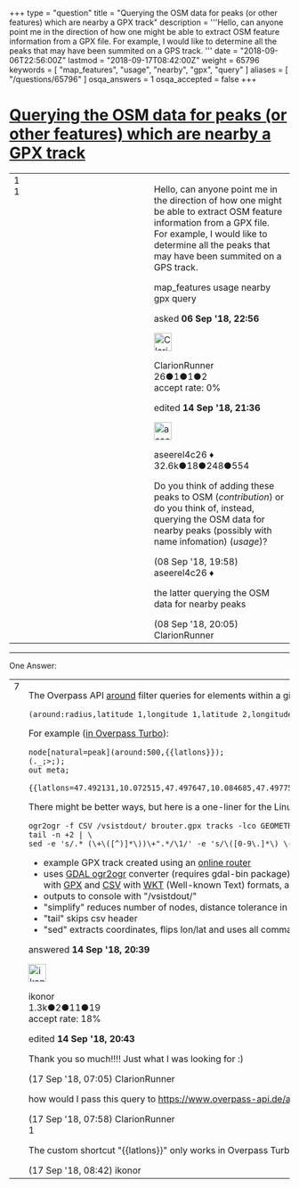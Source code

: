 +++
type = "question"
title = "Querying the OSM data for peaks (or other features) which are nearby a GPX track"
description = '''Hello, can anyone point me in the direction of how one might be able to extract OSM feature information from a GPX file. For example, I would like to determine all the peaks that may have been summited on a GPS track. '''
date = "2018-09-06T22:56:00Z"
lastmod = "2018-09-17T08:42:00Z"
weight = 65796
keywords = [ "map_features", "usage", "nearby", "gpx", "query" ]
aliases = [ "/questions/65796" ]
osqa_answers = 1
osqa_accepted = false
+++

<div class="headNormal">

# [Querying the OSM data for peaks (or other features) which are nearby a GPX track](/questions/65796/querying-the-osm-data-for-peaks-or-other-features-which-are-nearby-a-gpx-track)

</div>

<div id="main-body">

<div id="askform">

<table id="question-table" style="width:100%;">
<colgroup>
<col style="width: 50%" />
<col style="width: 50%" />
</colgroup>
<tbody>
<tr>
<td style="width: 30px; vertical-align: top"><div class="vote-buttons">
<span id="post-65796-upvote" class="ajax-command post-vote up" rel="nofollow" title="I like this post (click again to cancel)"> </span>
<div id="post-65796-score" class="post-score" title="current number of votes">
1
</div>
<span id="post-65796-downvote" class="ajax-command post-vote down" rel="nofollow" title="I dont like this post (click again to cancel)"> </span> <span id="favorite-mark" class="ajax-command favorite-mark" rel="nofollow" title="mark/unmark this question as favorite (click again to cancel)"> </span>
<div id="favorite-count" class="favorite-count">
1
</div>
</div></td>
<td><div id="item-right">
<div class="question-body">
<p>Hello, can anyone point me in the direction of how one might be able to extract OSM feature information from a GPX file. For example, I would like to determine all the peaks that may have been summited on a GPS track.</p>
</div>
<div id="question-tags" class="tags-container tags">
<span class="post-tag tag-link-map_features" rel="tag" title="see questions tagged &#39;map_features&#39;">map_features</span> <span class="post-tag tag-link-usage" rel="tag" title="see questions tagged &#39;usage&#39;">usage</span> <span class="post-tag tag-link-nearby" rel="tag" title="see questions tagged &#39;nearby&#39;">nearby</span> <span class="post-tag tag-link-gpx" rel="tag" title="see questions tagged &#39;gpx&#39;">gpx</span> <span class="post-tag tag-link-query" rel="tag" title="see questions tagged &#39;query&#39;">query</span>
</div>
<div id="question-controls" class="post-controls">
&#10;</div>
<div class="post-update-info-container">
<div class="post-update-info post-update-info-user">
<p>asked <strong>06 Sep '18, 22:56</strong></p>
<img src="https://secure.gravatar.com/avatar/be15c20163bd885b1e66b9bbe7e13659?s=32&amp;d=identicon&amp;r=g" class="gravatar" width="32" height="32" alt="ClarionRunner&#39;s gravatar image" />
<p><span>ClarionRunner</span><br />
<span class="score" title="26 reputation points">26</span><span title="1 badges"><span class="badge1">●</span><span class="badgecount">1</span></span><span title="1 badges"><span class="silver">●</span><span class="badgecount">1</span></span><span title="2 badges"><span class="bronze">●</span><span class="badgecount">2</span></span><br />
<span class="accept_rate" title="Rate of the user&#39;s accepted answers">accept rate:</span> <span title="ClarionRunner has no accepted answers">0%</span></p>
</div>
<div class="post-update-info post-update-info-edited">
<p><span> edited <strong>14 Sep '18, 21:36</strong> </span></p>
<img src="https://secure.gravatar.com/avatar/66f0dc05b44574e3894be07b0b37cf37?s=32&amp;d=identicon&amp;r=g" class="gravatar" width="32" height="32" alt="aseerel4c26&#39;s gravatar image" />
<p><span>aseerel4c26 ♦</span><br />
<span class="score" title="32615 reputation points"><span>32.6k</span></span><span title="18 badges"><span class="badge1">●</span><span class="badgecount">18</span></span><span title="248 badges"><span class="silver">●</span><span class="badgecount">248</span></span><span title="554 badges"><span class="bronze">●</span><span class="badgecount">554</span></span></p>
</div>
</div>
<div id="comments-container-65796" class="comments-container">
<span id="65828"></span>
<div id="comment-65828" class="comment">
<div id="post-65828-score" class="comment-score">
&#10;</div>
<div class="comment-text">
<p>Do you think of adding these peaks to OSM (<em>contribution</em>) or do you think of, instead, querying the OSM data for nearby peaks (possibly with name infomation) (<em>usage</em>)?</p>
</div>
<div id="comment-65828-info" class="comment-info">
<span class="comment-age">(08 Sep '18, 19:58)</span> <span class="comment-user userinfo">aseerel4c26 ♦</span>
</div>
</div>
<span id="65829"></span>
<div id="comment-65829" class="comment">
<div id="post-65829-score" class="comment-score">
&#10;</div>
<div class="comment-text">
<p>the latter querying the OSM data for nearby peaks</p>
</div>
<div id="comment-65829-info" class="comment-info">
<span class="comment-age">(08 Sep '18, 20:05)</span> <span class="comment-user userinfo">ClarionRunner</span>
</div>
</div>
</div>
<div id="comment-tools-65796" class="comment-tools">
&#10;</div>
<div class="clear">
&#10;</div>
<div id="comment-65796-form-container" class="comment-form-container">
&#10;</div>
<div class="clear">
&#10;</div>
</div></td>
</tr>
</tbody>
</table>

------------------------------------------------------------------------

<div class="tabBar">

<span id="sort-top"></span>

<div class="headQuestions">

One Answer:

</div>

</div>

<span id="65904"></span>

<div id="answer-container-65904" class="answer">

<table style="width:100%;">
<colgroup>
<col style="width: 50%" />
<col style="width: 50%" />
</colgroup>
<tbody>
<tr>
<td style="width: 30px; vertical-align: top"><div class="vote-buttons">
<span id="post-65904-upvote" class="ajax-command post-vote up" rel="nofollow" title="I like this post (click again to cancel)"> </span>
<div id="post-65904-score" class="post-score" title="current number of votes">
7
</div>
<span id="post-65904-downvote" class="ajax-command post-vote down" rel="nofollow" title="I dont like this post (click again to cancel)"> </span>
</div></td>
<td><div class="item-right">
<div class="answer-body">
<p>The Overpass API <a href="https://wiki.openstreetmap.org/wiki/Overpass_API/Overpass_QL#Relative_to_other_elements_.28around.29">around</a> filter queries for elements within a given radius (in meters) along a linestring when given a list of lat/lon pairs:</p>
<pre><code>(around:radius,latitude_1,longitude_1,latitude_2,longitude_2,...,latitude_n,longitude_n)</code></pre>
<p>For example (<a href="http://overpass-turbo.eu/s/BTi">in Overpass Turbo</a>):</p>
<pre><code>node[natural=peak](around:500,{{latlons}});
(._;&gt;;);
out meta;
&#10;{{latlons=47.492131,10.072515,47.497647,10.084685,47.497754,10.089965,47.502135,10.097873,47.502383,10.104472,47.504251,10.106848,47.504002,10.118661,47.510921,10.13158,47.510898,10.146653,47.517277,10.160911,47.516576,10.164531,47.520637,10.181296,47.528658,10.1929,47.531326,10.202335,47.530947,10.207266,47.537454,10.217361}}</code></pre>
<p>There might be better ways, but here is a one-liner for the Linux/Ubuntu command-line to convert a GPX track to the expected linestring format:</p>
<pre><code>ogr2ogr -f CSV /vsistdout/ brouter.gpx tracks -lco GEOMETRY=AS_WKT -simplify 0.001 | \
tail -n +2 | \
sed -e &#39;s/.* (\+\([^)]*\))\+&quot;.*/\1/&#39; -e &#39;s/\([0-9\.]*\) \([0-9\.]*\),\?/\2,\1,/g&#39; -e &#39;s/,$//&#39;</code></pre>
<ul>
<li>example GPX track created using an <a href="http://brouter.de/brouter-web/index.html#zoom=13&amp;lat=47.5076&amp;lon=10.1087&amp;layer=OpenTopoMap&amp;lonlats=10.07251,47.492138%7C10.131798,47.51094%7C10.217371,47.537456&amp;nogos=&amp;profile=hiking-beta&amp;alternativeidx=0&amp;format=geojson">online router</a></li>
<li>uses <a href="https://www.gdal.org/ogr2ogr.html">GDAL ogr2ogr</a> converter (requires gdal-bin package)<br />
with <a href="https://www.gdal.org/drv_gpx.html">GPX</a> and <a href="https://www.gdal.org/drv_csv.html">CSV</a> with <a href="https://en.wikipedia.org/wiki/Well-known_text">WKT</a> (Well-known Text) formats, as this comes close to expected format</li>
<li>outputs to console with "/vsistdout/"</li>
<li>"simplify" reduces number of nodes, distance tolerance in degrees, 0.00001° about 1 meter, depending on latitude</li>
<li>"tail" skips csv header</li>
<li>"sed" extracts coordinates, flips lon/lat and uses all comma, removes trailing comma</li>
</ul>
</div>
<div class="answer-controls post-controls">
&#10;</div>
<div class="post-update-info-container">
<div class="post-update-info post-update-info-user">
<p>answered <strong>14 Sep '18, 20:39</strong></p>
<img src="https://secure.gravatar.com/avatar/f92748c8fa508a936bcf2169b30cabf6?s=32&amp;d=identicon&amp;r=g" class="gravatar" width="32" height="32" alt="ikonor&#39;s gravatar image" />
<p><span>ikonor</span><br />
<span class="score" title="1286 reputation points"><span>1.3k</span></span><span title="2 badges"><span class="badge1">●</span><span class="badgecount">2</span></span><span title="11 badges"><span class="silver">●</span><span class="badgecount">11</span></span><span title="19 badges"><span class="bronze">●</span><span class="badgecount">19</span></span><br />
<span class="accept_rate" title="Rate of the user&#39;s accepted answers">accept rate:</span> <span title="ikonor has 4 accepted answers">18%</span> </br></p>
</div>
<div class="post-update-info post-update-info-edited">
<p><span> edited <strong>14 Sep '18, 20:43</strong> </span></p>
</div>
</div>
<div id="comments-container-65904" class="comments-container">
<span id="65929"></span>
<div id="comment-65929" class="comment">
<div id="post-65929-score" class="comment-score">
&#10;</div>
<div class="comment-text">
<p>Thank you so much!!!! Just what I was looking for :)</p>
</div>
<div id="comment-65929-info" class="comment-info">
<span class="comment-age">(17 Sep '18, 07:05)</span> <span class="comment-user userinfo">ClarionRunner</span>
</div>
</div>
<span id="65930"></span>
<div id="comment-65930" class="comment">
<div id="post-65930-score" class="comment-score">
&#10;</div>
<div class="comment-text">
<p>how would I pass this query to <a href="https://www.overpass-api.de/api/interpreter">https://www.overpass-api.de/api/interpreter</a> from a php file?</p>
</div>
<div id="comment-65930-info" class="comment-info">
<span class="comment-age">(17 Sep '18, 07:58)</span> <span class="comment-user userinfo">ClarionRunner</span>
</div>
</div>
<span id="65932"></span>
<div id="comment-65932" class="comment">
<div id="post-65932-score" class="comment-score">
1
</div>
<div class="comment-text">
<p>The custom shortcut "{{latlons}}" only works in Overpass Turbo. Elsewhere, you need to replace it yourself. You can get an interpreter URL from Overpass Turbo with Export &gt; Data &gt; raw data from Overpass API interpreter: <a href="https://wiki.openstreetmap.org/wiki/Overpass_turbo#Data">https://wiki.openstreetmap.org/wiki/Overpass_turbo#Data</a> Or use a POST request, see <a href="https://overpass-api.de/command_line.html">https://overpass-api.de/command_line.html</a></p>
</div>
<div id="comment-65932-info" class="comment-info">
<span class="comment-age">(17 Sep '18, 08:42)</span> <span class="comment-user userinfo">ikonor</span>
</div>
</div>
</div>
<div id="comment-tools-65904" class="comment-tools">
&#10;</div>
<div class="clear">
&#10;</div>
<div id="comment-65904-form-container" class="comment-form-container">
&#10;</div>
<div class="clear">
&#10;</div>
</div></td>
</tr>
</tbody>
</table>

</div>

<div class="paginator-container-left">

</div>

</div>

</div>

